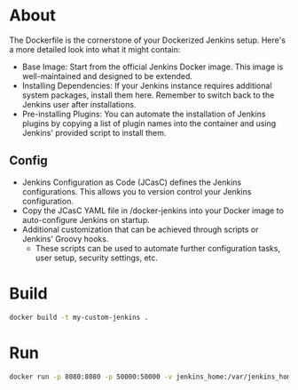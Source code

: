 

# About

The Dockerfile is the cornerstone of your Dockerized Jenkins setup. Here's a more detailed look into what it might contain:

- Base Image: Start from the official Jenkins Docker image. This image is well-maintained and designed to be extended.
- Installing Dependencies: If your Jenkins instance requires additional system packages, install them here. Remember to switch back to the Jenkins user after installations.
- Pre-installing Plugins: You can automate the installation of Jenkins plugins by copying a list of plugin names into the container and using Jenkins' provided script to install them.

## Config

- Jenkins Configuration as Code (JCasC) defines the Jenkins configurations. This allows you to version control your Jenkins configuration.
- Copy the JCasC YAML file in /docker-jenkins into your Docker image to auto-configure Jenkins on startup.
- Additional customization that can be achieved through scripts or Jenkins' Groovy hooks.
    - These scripts can be used to automate further configuration tasks, user setup, security settings, etc.

# Build

```sh
docker build -t my-custom-jenkins .
```

# Run

```sh
docker run -p 8080:8080 -p 50000:50000 -v jenkins_home:/var/jenkins_home my-custom-jenkins
```